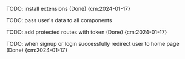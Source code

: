 TODO: install extensions (Done) {cm:2024-01-17}

TODO: pass user's data to all components

TODO: add protected routes with token (Done) {cm:2024-01-17}

TODO: when signup or login successfully redirect user to home page (Done) {cm:2024-01-17}
